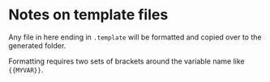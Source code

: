 # Notes on template files

Any file in here ending in `.template` will be formatted and copied over to the generated folder.

Formatting requires two sets of brackets around the variable name like `{{MYVAR}}`.
